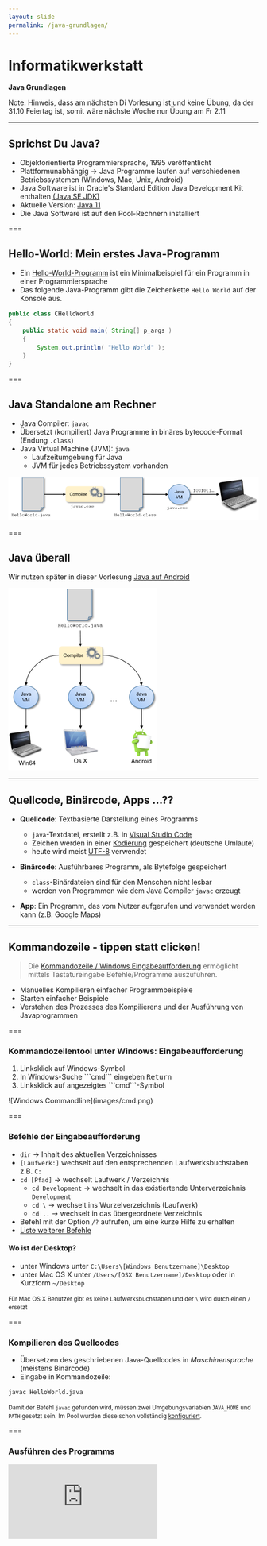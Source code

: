 ```yaml
---
layout: slide
permalink: /java-grundlagen/
---
```


# Informatikwerkstatt
__Java Grundlagen__

Note: Hinweis, dass am nächsten Di Vorlesung ist und keine Übung, da der 31.10 Feiertag ist, somit wäre nächste Woche nur Übung am Fr 2.11

---

## Sprichst Du Java?

* Objektorientierte Programmiersprache, 1995 veröffentlicht
* Plattformunabhängig &rarr; Java Programme laufen auf verschiedenen Betriebssystemen (Windows, Mac, Unix, Android)
* Java Software ist in Oracle's Standard Edition Java Development Kit enthalten [(Java SE JDK)](https://www.oracle.com/technetwork/java/javase/overview/index.html)
* Aktuelle Version: [Java 11](http://jdk.java.net/11/)
* Die Java Software ist auf den Pool-Rechnern installiert

===

## Hello-World: Mein erstes Java-Programm

- Ein [Hello-World-Programm](https://de.wikipedia.org/wiki/Hallo-Welt-Programm) ist ein Minimalbeispiel für ein Programm in einer Programmiersprache
- Das folgende Java-Programm gibt die Zeichenkette ```Hello World``` auf der Konsole aus.

```java
public class CHelloWorld
{
	public static void main( String[] p_args )
	{
		System.out.println( "Hello World" );
	}
}
```

===

## Java Standalone am Rechner
 
- Java Compiler: ```javac```
- Übersetzt (kompiliert) Java Programme in binäres bytecode-Format (Endung ```.class```)
- Java Virtual Machine (JVM): ```java```
    - Laufzeitumgebung für Java
    - JVM für jedes Betriebssystem vorhanden

![Build-Prozess](images/java-process.png#center)

===

## Java überall

Wir nutzen später in dieser Vorlesung [Java auf Android](/android-grundlagen/)

![Deployment](images/java-cross-pf.png#center)

---

## Quellcode, Binärcode, Apps ...??

- **Quellcode**: Textbasierte Darstellung eines Programms
    - ```java```-Textdatei, erstellt z.B. in [Visual Studio Code](https://code.visualstudio.com/)
   	- Zeichen werden in einer [Kodierung](https://de.wikipedia.org/wiki/Zeichenkodierung) gespeichert (deutsche Umlaute)
    - heute wird meist [UTF-8](https://de.wikipedia.org/wiki/UTF-8) verwendet

- **Binärcode**: Ausführbares Programm, als Bytefolge gespeichert
    - ```class```-Binärdateien sind  für den Menschen nicht lesbar
    - werden von Programmen wie dem Java Compiler ```javac``` erzeugt

- **App**: Ein Programm, das vom Nutzer aufgerufen und verwendet werden kann (z.B. Google Maps)

---

## Kommandozeile - tippen statt clicken!

> Die [Kommandozeile / Windows Eingabeaufforderung](https://de.wikipedia.org/wiki/Kommandozeile) ermöglicht mittels Tastatureingabe Befehle/Programme auszuführen. 

- Manuelles  Kompilieren einfacher Programmbeispiele
- Starten einfacher Beispiele
- Verstehen des Prozesses des Kompilierens und der Ausführung von Javaprogrammen

===

### Kommandozeilentool unter Windows: Eingabeaufforderung

<div class="flex">
<div><ol><li>Linksklick auf Windows-Symbol</li><li>In Windows-Suche ```cmd``` eingeben <kbd>Return</kbd></li><li>Linksklick auf angezeigtes ```cmd```-Symbol</li></ol></div>
<div>
![Windows Commandline](images/cmd.png)
</div>
</div>

===

### Befehle der Eingabeaufforderung

- ```dir``` &rarr; Inhalt des aktuellen Verzeichnisses
- ```[Laufwerk:]``` wechselt auf den entsprechenden Laufwerksbuchstaben z.B. ```C:```
- ```cd [Pfad]``` &rarr; wechselt Laufwerk / Verzeichnis
	- ```cd Development``` &rarr; wechselt in das existiertende Unterverzeichnis ```Development```
    - ```cd \``` &rarr; wechselt ins Wurzelverzeichnis (Laufwerk)
    - ```cd ..``` &rarr; wechselt in das übergeordnete Verzeichnis
- Befehl mit der Option ```/?``` aufrufen, um eine kurze Hilfe zu erhalten
- [Liste weiterer Befehle](https://de.wikibooks.org/wiki/Batch-Programmierung:_Wichtige_DOS-Kommandos)

#### Wo ist der Desktop?

* unter Windows unter ```C:\Users\[Windows Benutzername]\Desktop```
* unter Mac OS X unter ```/Users/[OSX Benutzername]/Desktop``` oder in Kurzform ```~/Desktop```

<small>Für Mac OS X Benutzer gibt es keine Laufwerksbuchstaben und der ```\``` wird durch einen ```/``` ersetzt</small>

===
 
### Kompilieren des Quellcodes

- Übersetzen des geschriebenen Java-Quellcodes in _Maschinensprache_ (meistens Binärcode)
- Eingabe in Kommandozeile:

```shell
javac HelloWorld.java
```

<small>Damit der Befehl ```javac``` gefunden wird, müssen zwei Umgebungsvariablen ```JAVA_HOME``` und ```PATH``` gesetzt sein. Im Pool wurden diese schon vollständig [konfiguriert](https://docs.oracle.com/javase/10/install/installation-jdk-and-jre-microsoft-windows-platforms.htm). </small>

===

### Ausführen des Programms

<iframe class="video" src="https://player.vimeo.com/video/287916699" frameborder="0" webkitallowfullscreen mozallowfullscreen allowfullscreen />

```shell
java HelloWorld
```

---

## @Let's try

1. Starte _Visual Studio Code_
2. Erstelle leere Datei mit dem Namen ```CHelloWorld.java```
3. Kopiere oder schreibe den Beispielcode des [Hello-World-Programms](#/1/1) __exakt wie angegeben__ in die Datei
4. Speichere die Datei auf dem Desktop
5. Öffne die _Eingabeaufforderung_
6. Schau mittels ```dir``` wo der Desktop ist
7. Wechsel mit ```cd``` auf den Desktop
8. Kompiliere das Programm
9. Führe das Programm aus

---

## Aufbau eines Java-Programms

- Betrachten wir noch einmal unser [HelloWorld-Programm](#/1/1)
- Quelldatei enthält Klasse ```CHelloWorld```
    - *Achtung*: Groß-/Kleinschreibung wird in Java generell unterschieden!
- Die ```CHelloWorld``` Klasse hat eine [Methode](/oop-grundlagen/#/6) ```main``` zum Starten des Programms 

===

### Klassen 
	
- Zentrale Einheit der [objektorientierten Programmierung](/oop-grundlagen/). 
- Programmcode ist in Klassen organisiert
- Jede Klasse hat einen Namen (z.B. ```CHelloWorld```)
- Konvention: Name der Klasse = Name der Quelldatei, die die Klasse enthält und Prefix ```C``` für Klasse / Class

===

### Methoden

- Strukturieren den Code einer Klasse
- [Methode](/oop-grundlagen/#/8) beschrieben durch
	- Rückgabewert (```void``` = Methode gibt keinen Wert zurück)
	- Name (```main```)
	- Eingabeparameter (optional), beschrieben durch 
		- Typ, z.B. ```String[]``` bezeichnet Liste ([Array](#/14)) von Zeichenketten
		- Name ```p_args``` 
	- Rumpf mit Anweisungen, in ```{ ... }``` eingefasst
- [Methoden](/oop-grundlagen/#/8) und Klassen können außerdem sog. Modifikatoren haben (z.B. ```public```, oder ```public static``` (siehe [Objekt-Orientierte Programmierung Grundlagen](/oop-grundlagen/))

---

## Java Schlüsselwörter

* Java besitzt [50 reservierte Schlüsselwörter](https://en.wikipedia.org/wiki/List_of_Java_keywords), die in der Sprachdefinition festgelegt sind.
* Sie definieren den Grundwortschatz der Programmiersprache, grundlegende Befehle
* Im [HelloWorld-Programm](#/1/1) haben wir bereits einige davon kennen gelernt: ```public```, ```class```, ```static```, ```void```
* Schlüsselwörter dürfen nicht als Variablen-, Funktions-, Methoden-, Klassennamen benutzt werden

---

## Datentypen

- Alle Daten, die in Java-Programmen verarbeitet werden, müssen einen wohldefinierten Datentyp haben
- Jeder Datentyp hat einen Namen und definiert einen Wertebereich
- Java enthält vordefinierte (primitive) Basisdatentypen 

===

### Standard-Datentypen

| Datentyp | Wertebereich | Größe |
|--|--|
| boolean | ```true``` und ```false``` | 1 Byte |
| byte | Ganze Zahlen ($\mathbb{Z}$) von -128 bis 127 | 1 Byte |
| int| Ganze Zahl ($\mathbb{Z}$) | 4 Byte | 
| double| Fliesskommazahl ($\mathbb{R}$) | 8 Byte | 
| char | Einzelne Zeichen z.B. `'a'` | 2 Byte  |
| String| Zeichenkette z.B. `"Hello World!"` | dynamisch, max. $2^{31}-1$ Zeichen |

===

### @Profis

Warum  gibt es verschiedene Datentypen für Zahlenwerte?
Man könnte doch für alles `double` verwenden ...

---

## Variablen

> Variablen sind Kartons im Speicher, in die wir etwas rein tun können. Es gibt spezielle Kartons für Schuhe, große Kartons für den TFT Monitor mit Polsterung... Datentypen bestimmen, welche Art des Wertes in die Variable rein kommt

```java    
public class CHelloWorld
{

    public static void main( String[] p_args )
    {
        // Variable wird Methode als Parameter übergeben
        final String l_message = "Hello World";
        System.out.println( l_message );
    }
}
```

===

### Zuweisung

<span class="rrd" data-rrd="Diagram( Optional( Terminal('final'), 'skip'), NonTerminal('Datentyp'),NonTerminal('Variablenname'),Optional(Sequence(Terminal('='),Choice(0,Sequence(Terminal('new'),NonTerminal('Klasse')),NonTerminal('Wert'))), 'skip'),Terminal(';'))"></span>

- _Variablendeklaration_ ist der Teil _vor_ dem ```=```
- _Variablenzuweisung_ ist der Teil _hinter_ dem ```=```
- ```=``` nennt man Zuweisungsoperator, es wird von rechts nach links gelesen, d.h. das was auf der rechten Seite steht, wird in die links stehende Variable geschrieben
- Modifikator ```final``` ermöglicht Variablen nicht _schreibbar_ zu machen, d.h. der Wert ist unveränderbar

===

### Verwendung von Variablen bei Aufrufen

- Die Variable `l_message` wird deklariert und ihr Wert direkt zugewiesen
- Der Wert der Variable wird dann an die [Methode](/oop-grundlagen/#/8) ```println``` übergeben und dort weiterverarbeitet.

```java	
public static void main( String[] p_args )
{
        // Variable wird Methode als Parameter übergeben
        final String l_message = "Hello World";
        System.out.println( l_message );
}
```

=== 

### main-Methode
 
- Programme wie unser [HelloWorld-Beispiel](#/1/1) , die eine ```main```-[Methode](/oop-grundlagen/#/8) haben, sind *ausführbar*.
- Ausführung: Aufruf / Abarbeitung, des Inhaltes von ```main```
- Das Argument ```String[] p_args``` kann genutzt werden, um bei dem Aufruf des Programms über die Kommandozeile Parameter an es zu übergeben.

---

## Typumwandlung

Typumwandlung (engl. *Casting*) ist die Umwandlung eines Datentyps in einen anderen

```java
public class CTypeUmwandlung
{
    public static void main( final String[] p_args )
    {
        final byte l_byte = 1;

        // implizites Casting
        final int l_toint = l_byte;
        final double l_todouble = l_toint;

        System.out.println( "Ausgabe: " + l_byte + "    " + l_toint + "    " + l_todouble );
    }
}
```

===

### @Let's try

1. Erstelle ein Programm aus dem [gezeigtem Code](#/9)
2. Kompiliere das Programm und führe es aus 

&rArr; Was beobachtest Du?

===

### @Let's try

1. Ergänze in das [Programm](#/9) als letzte Zeilen

    ```java
    final String l_text = Integer.toString( l_toint );
    System.out.println( "Textausgabe: " + l_text );
    ```

2. Kompiliere das Programm und führe es aus 

&rArr; Was beobachtest Du? Wie kannst Du es erklären?

&rArr; Versuche, das Programm so umzuschreiben, dass es mit der Variable ```l_todouble``` funktioniert?

---

### Implizites vs. explizites Casting

- *Erweiterndes Casting* (```int``` &rarr; ```double```) &rarr; Compiler führt es automatisch durch (implizites Casting)
- *Einschränkendes Casting* (```double``` &rarr; ```int```) &rarr; muss explizit vom Programmierer gemacht werden
- Bei einem expliziten Casting können [Runtime-Fehler](#/18) auftreten

    ```java
    final double l_pi =  3.14159;
    //explizites casting
    final int l_pi_int = (int) l_pi;
    ```

- *Schlechter Code-Stil*, da ein _expliziter Cast_ immer ein Hinweis auf einen nicht richtig definierten Typ ist, besser ist 
ein generischer Typ

    ```java
    final Number l_pi = 3.14159;
    final int l_pi_int = l_pi.intValue();
    final double l_pi_double = l_pi.doubleValue();
    ```
    
===
    
### @Let's try

Führe den [Code](#/10/2) aus und gib die Werte von `l_pi`, `l_pi_int` und `l_pi_double` aus! Was beobachtest Du?

Note: für "l_pi_int" kein Compiler-Fehler, aber nur ganzzahliger Anteil!

---

## Größer, Kleiner, Gleich - Vergleiche und Operatoren

- In Java kann man eine größe Anzahl von [Standard-Operatoren](https://de.wikibooks.org/wiki/Java_Standard:_Operatoren) nutzen
- Einen kennen wir schon: Operator ```A=B``` weist ```A``` den Wert in ```B``` zu 
- Mit arithmetischen Operatoren (z.B. ```+```, ```-```) kann man rechnen. Übersicht [hier](https://de.wikibooks.org/wiki/Java_Standard:_Operatoren#Arithmetische_Operatoren)
- Vergleichs-Operatoren (z.B. ```>```, ```!=```, ```>=```) drücken Bedingungen für Verzweigungen eines Programms aus. Übersicht [hier](https://de.wikibooks.org/wiki/Java_Standard:_Operatoren#Operatoren_f%C3%BCr_Vergleiche)
- Übliche mathematische Präzedenzregeln für Operatoren (z.B. "Punktrechnung vor Strichrechnung"). Übersicht [hier](https://de.wikibooks.org/wiki/Java_Standard:_Operatoren)
- Im Zweifelsfall: Klammern setzen!

===

### @Let's try

```java
int i = 2;
int j = 2 * i;
int k = 4 * ( i + j) / 2;
int l = 4 * i + j / 2;
System.out.println("k = " + k);
System.out.println("l = " + l);
```
    
===

### Test auf Gleichheit

- Vorsicht beim Test auf Gleichheit bei Objekten
- Operator `==` prüft Gleichheit der Speicherstellen

    ```java
    int  i=1;
    int  j=1;
    // Ergebnis: true
    System.out.println( i == j );
    ```

- bei String und anderen Objekten: Test mit [Methode](/oop-grundlagen/#/8) `equals()`

    ```java
    // neues String-Objekt wird erzeugt
    String s1 = new String("maus");
    String s2 = new String("maus");

    // false
    System.out.println( s1 == s2 );
    // true
    System.out.println( s1.equals( s2 ) ); 
    ```

&rArr; Kannst Du dieses Ergebnis erklären?

Note: In ```s1.equals(s2)``` muss ```s1``` initialisiert sein &rarr; prüfen mit ```Objects.nonNull(s1)```

---

## Bedingte Anweisungen - if-else

<span class="rrd" data-rrd="Diagram( Sequence( Terminal('if'), NonTerminal('( Bedingung )'), NonTerminal('{ ... }'), Optional( Sequence( Terminal('else'), NonTerminal('{ ... }') ) ) ) )"</span>

- Blöcke mit mehreren Anweisungen in geschweifte Klammern einfassen!
- Wenn Bedingung erfüllt ist, wird Anweisungsblock ausgeführt; sonst übersprungen.

    ```java
    int a = 2;
    if ( a > 0 ) 
        System.out.println( a + " ist positiv" );

    if ( a <= 0 ) 
        System.out.println(a + "ist nichtpositiv");
    ```

- Entweder-Oder
    
    ```java
    if ( a > 0 ) 
        System.out.println(a + " ist positiv");
    else 
        System.out.println(a + "ist nichtpositiv");
    ```

===

### Ternärer Operator - if-else Kurzform

<span class="rrd" data-rrd="Diagram( Sequence( NonTerminal('Bedingung'), Terminal('?'), NonTerminal('Wert bei True'), Terminal(':'), NonTerminal('Wert bei False') ) )"></span>

- Als Zuweisung 

    ```java
    String l_result = (a > 0) ? "Wert ist positiv" : "Wert ist nicht positiv";
    ```

- Oder etwas eleganter als Parameter

    ```java
    System.out.println(a + " ist " + ((a > 0) ? "positiv" : "nichtpositiv"));
    ```

===

## @Let's try

1. Erstellt eine Klasse ```Example1``` (Datei ```Example1.java```) mit einer ```main```-Methode.
2. Probiert die obigen Beispiele für ```if-else``` und den ternären Operator aus!

===

### @Profis

1. Macht Euch mit der ```switch-case``` Anweisung vertraut, siehe [Link](https://docs.oracle.com/javase/tutorial/java/nutsandbolts/switch.html)!
2. Schreibt ein selbstgewähltes Beispielprogramm, das ```switch-case``` nutzt!

---

## @Home / Übung

Betrachte die beiden folgenden ```if-else``` Anweisungen

1. Überlege, welcher Teil der Anweisungen ausgeführt wird u. warum 
2. Schreibe für jede Anweisung ein Java-Programm; wähle geeignete Ausgaben, um die Ausführung nachvollziehen zu können.

```java
// Anweisung 1				
int a = 5;
int b = 6;	
if ( a < b )
{ 
    a = b; 
}			
else
{
    b = a;
}
```

```java
// Anweisung 2
int a = 5;
int b = 6;
int c = 7;
if (a > b )
{
   a = b;
}
else
{
	if ( a < c ) 
    { 
        a = c; 
    }
}
```
    
Note: Anweisung 1: 5<6, also wird a=b ausgeführt (if-Zweig) Anweisung 2: a <= b, deshalb zunächst else-Zweig, dann wg a < c der if-Zweig

---

## Arrays

- Container mit fester Anzahl von Werten (Details [hier](https://docs.oracle.com/javase/tutorial/java/nutsandbolts/arrays.html))
- alle Elemente sind vom [gleichen Typ](#/7)
- Arrays können in andere Arrays verschachtelt werden
- Elemente über eine Index-Variable beginnend bei 0 bis _Anzahl Elemente - 1_
- Beispiel aus [HelloWorld](#/1/1):  ```String[] p_args```

![Array Aufbau](images//array.png)

===

### Array anlegen / initialisieren

- Eindimensionaler Array &rarr; Aufzählung in geschweiften Klammern

    ```java
int[] l_highscores = {1000, 850, 600};
    ```

- Eindimensionaler Array &rarr; leeren Array erzeugen und einzeln mit Werten füllen

    ```java
int[] l_highscores = new int[10];
l_highscores[0] = 471;   ```

- Mehrdimensionaler Array &rarr; leerer Array mit ```new``` und zwei Größen erzeugt

     ```java
// Namenstabelle mit 10 Zeilen, 15 Spalten
String[][] l_tabelle = new String[10][15];
l_tabelle[7][8] = "Steffi";
    ```

===

### Zugriff auf Array mit ```new```

- Adressieren des gesuchten Feldes mit Indexvariable

```java
int[] l_highscores = {1000, 850, 600};

// Variable erhält den Wert aus dem ersten Element 1000
final int l_erstes = l_highscores[0];
```

- Arrayelemente durchlaufen (iterieren) mit `for`-Schleife

```java
for ( int i = 0; i < l_highscores.length; i++ )
    System.out.println(l_highscores[i]); 
```

- Häufiger Fehler: Ungültiger Wert für Index &rarr; führt zu Laufzeitfehler

```java
final int[] highscores = {1000, 850, 600};
//Zugriff auf viertes Element, das nicht existiert
final int l_wert = highscores[3]; 
``` 

===

### Collections

- Datenstrukturen (hier [Collections](https://docs.oracle.com/javase/tutorial/collections/index.html)), als Java Bibliothek, werden zur Speicherung von Daten verwendet
- Beispiel Liste: Klasse ```java.util.ArrayList``` &rarr; dynamischer Array (keine feste Länge)

```java
// importiere die Klasse
import java.util.ArrayList; 

public class CMeineListe
{
    public static void main( final String[] p_args )
    {
        // erzeuge neue Liste
        final ArrayList<String> l_betreuer  =  new  ArrayList<>();

        // füge Elemente ein
        l_betreuer.add( "Phil" );
        l_betreuer.add( "Steffi");
        l_betreuer.add( "Jörg" );

        // gib alle Elemente aus (for-Schleife s.u.)
        for ( final String l_name : l_betreuer)
            System.out.println( l_name );
    }
}
```

===

### @Let's try
 Schreibe zunächst ein kleines Programm, in dem Du 

1. einen ```Array``` deiner Wahl deklarierst,
2. ihn initialisierst,
3. seine Werte ausliest und ausgibst 

===
    
### @Profis

Schreibe ein weiteres Programm, in dem Du 

1. eine ```ArrayList``` deiner Wahl deklarierst
2. sie mit Werten füllst
3. und  ihre Werte ausliest und ausgibst 

---

## Spiel's noch einmal, Sam ... - Schleifen

<!-- for, while und do-while Schleifen, wann benutzt man was anhand eines einfachen zu erklärenden Beispiels -->
- Mit Schleifen könnt Ihr eine Codesequenz mehrfach ausführen
- Z.B. alle Elemente einer Liste ausgeben
- Schleifen haben eine Abbruchbedingung (z.B. Ende der Liste erreicht)
- Es gibt auch [Endlosschleifen](#/16).
- Java bietet unterschiedliche Kontrollstrukturen für Schleifen, z.B.
	- ```for``` (etwas veraltet)
	- ```for each``` 
	- ```while```
	- ```do while``` (erzwingt mindestens einen Durchlauf) 

===

### For each

- die ```for each```-Schleife haben wir im obigen ```ArrayList```-Beispiel schon kennengelernt
- Sie dient zum einfachen Durchlaufen listenartiger Datenstrukturen und Arrays
- Anm.: Das Wort "each" kommt darin nicht vor. Man nennt sie so, um sie von der ```for```-Schleife zu unterscheiden

```java
final ArrayList<String> someList = new ArrayList<>();
// füge "Äpfel", "Birnen", "Pflaumen" zu someList hinzu
for ( final String item : someList )
    System.out.println(item);
```

<small>Da im Rumpf der `for each` Anweisung nur Kopien der Listenelemente verarbeitet werden, kann man damit keine Elemente der Liste ändern oder löschen!</small>

===

### While / Do-While

- Wenn die Anzahl der Wiederholungen eines Codeblocks nicht vorab bekannt ist, sondern nach jedem Durchlauf eine Bedingung überprüft werden muss, nutzen wir die `while-`Schleife
- z.B. wir schauen so lange alle 5 Sekunden in den Briefkasten, bis ein Brief drinnen liegt

```
// Pseudocode - dient nur zum Erklären des Prinzips
// Zum Speichern der Mail
Mail m = null{ // Mache weiter, solange noch keine Mail da ist
        
while ( Objects.isNull(m) )
{
    // Schaue nach Mail
    m = Mailbox.lookup(); 
    // Warte 5 Sekunden
    Thread.sleep(5000); 
}    
// Endlich!! Wir können unsere Mail lesen
m.read();
```

- Und hier noch ein Beispiel für `do-while`

```java
int count = 1;
// der Rumpf der Schleife wird bei do-while mindestens einmal ausgeführt
do
{ 
    System.out.println( "Count is: " + count );
    count++;
}
while ( count < 11 ); 
```

---

## Infinity Loop

Wie kann man ein Programm erzeugen, das nie anhält?
&rarr; Antwort: Whileschleife, die nie abbricht<sup>1</sup>

```java
while ( true )
{
    // einatmen  ... ausatmen
}
```
     
- Es gibt Fälle, in denen Endlosschleifen beabsichtigt sind.
- Manchmal entstehen sie aber unbeabsichtigt - durch Programmierfehler

<small>1: Das lernt man noch einmal in der _Informatik 3 - theoretische Informatik_ bei dem Thema [Halteproblem](https://de.wikipedia.org/wiki/Halteproblem)</small>

===

### Oh weh, was macht mein Programm??
 
```java
public class Endless
{
    public static void  main( String[] p_args )
    {
        int n = 0;
        int m = 0;
        while ( n < 11 )
        {
           System.out.println("Count is: "  + n);
           m++;
        }
    }
}
    ```
     
- Endlosschleifen sind ein einfaches Rezept <i class="em em-astonished"></i>, die CPU komplett auszulasten
- Wenn Ihr das Programm über die Eingabeaufforderung gestartet habt, könnt Ihr es dort mit der Tastenkombination <kbd>Strg</kbd>+<kbd>C</kbd> beenden.
- Manchmal ist es aber nicht so einfach ...

===

### Kill it - Der Task-Manager

Wenn ein Programm "hängt", ist es manchmal unvermeidbar, den Prozess zu beenden, in dem das Programm läuft

1. Rechtsklick auf Datumsanzeige in Windows-Taskleiste
2. Im Menu Task-Manager auswählen
3. "Hängenden" Prozess (hier: Windows-Befehlsprozessor) suchen
4. Rechtsklick  darauf, "Task beenden" auswählen
5. Fertig!

===

### Just Kill-it now

<iframe class="video" src="https://player.vimeo.com/video/288322168" frameborder="0" webkitallowfullscreen mozallowfullscreen allowfullscreen />

---

## @Let's try

- Versuche, die obigen Beispiele selbst zum Laufen zu bringen. 
	- for each, 
	- while / do while
	- Endlosschleife und Folgenbeseitigung

---

### @Profis - Lambda-Expression & Streaming-API

- Wer sich gerade langweilt, weil alles viel zu einfach ist:
- Macht Euch selbst mit zwei fortgeschritteneren Konzepten für die effiziente (und parallele) Verarbeitung großer Datenstrukturen / Datenmengen in Java vertraut.
	- [Lambda-Ausdrücke](https://docs.oracle.com/javase/tutorial/java/javaOO/lambdaexpressions.html)
	- [Java Streaming](https://www.oracle.com/technetwork/articles/java/ma14-java-se-8-streams-2177646.html)
- Quellen zum "Reinschnuppern":
	- [Erste Schritte](https://blog.codecentric.de/2013/10/java-8-erste-schritte-mit-lambdas-und-streams/)
	- [java 8 streams](https://www.baeldung.com/java-8-streams)
	- [Stream tutorial](https://winterbe.com/posts/2014/07/31/java8-stream-tutorial-examples/)

---

## Fehler - Exception

- Fehler in Programmen, z.B.
	- Division durch 0
	- Zugriff auf einen nicht existierenden Array-Index
	- Zugriff auf ein noch nicht erzeugtes Objekt
- Diese Fehler werden in Java als _Exception_ (Ausnahme) bezeichnet 
- Sie treten zur Laufzeit ein (deshalb: [RuntimeException](https://docs.oracle.com/javase/10/docs/api/index.html?java/lang/RuntimeException.html))
- Unbehandelt führen sie zu  Abstürzen oder unerwünschten Programmzuständen 
- In Java werden Ausnahmen von der JVM oder von Java-Programmen "geworfen" (throw) 

===

### @Let's try: Ein Beispiel

Lasst das folgende Beispiel laufen - was passiert?

```java
public class Div0Fehler
{
    public  static  void  main( String[] p_args )
    {
        int  zaehler = 5;
        int  nenner = 0;
        int  ergebnis  = zaehler / nenner;
        System.out.println("Ergebnis: "  + ergebnis);
    }
}
```

===

### Fang den Fehler - try-catch

- Java verwendet das sogenannte _Try-Catch Modell_ zur Ausnahmebehandlung
- Code, in dem eine Ausnahme auftreten kann, wird in einen _Catch_-Block eingeschlossen.
- Dahinter wird ein _Try_-Block angegeben, der bestimmt, was im Falle des Auftretens von Ausnahmen zu tun ist.
- Wir erweitern den Rumpf der ```main```-Methode unserer `Div0Fehler`-Klasse
    
    ```java
      int  ergebnis=0;
      try{ //
        int  zaehler=5;
        int  nenner=0;
        ergebnis = zaehler / nenner;
      } 
      catch (ArithmeticException  e)
      { 
        // try-Block wird beendet!
        System.out.println(e.toString());
        System.out.println("Sorry, Du hast durch null geteilt! Probiere es nochmal!");
      }
      System.out.println("Ergebnis: "  + ergebnis);
    ```

- So kann der Programmierer sinnvoll auf Ausnahmen reagieren 

===

### @Profis: Diskussion

- Ist es sinnvoll, auf Laufzeitfehler wie z.B. Division durch Null mit try-catch zu reagieren?
- Wie könnte man den Fall sinnvoll abfangen, in dem der Nenner von einem Benutzer eingegeben wird?

Note: 1. Frage: eher sinnvoll für nutzerdefinierte DomänenExceptions, die mögliche aber inkorrekte Situationen (wie z.B. NutzerId unbekannt bei einer Registrierung) abbilden. -- 2. Frage Sicherstellen, dass das Programm korrekt aufgerufen wird: vor der Ausführung Eingabetypen prüfen

---

## Stil ist alles

- Damit Programme für andere lesbar sind, gibt es eine Reihe von Regeln und Konventionen bezüglich der Namensgebung und Groß-Klein-Schreibung
- In Java sind sie in sogenannten Coding Style Guides zusammengefasst
- Beispiel: [Google Java Coding Style](https://google.github.io/styleguide/javaguide.html)
- Nachfolgend listen wir ein paar ausgewählte Konventionen auf

===

### Konventionen zur Namensgebung 

- Bei Variablennamen ist Groß-/Kleinschreibung relevant: 
	- ```text``` und ```Text``` sind unterschiedliche Variablen
- Variablen dürfen nur Zahlen, Buchstaben, oder \_ enthalten
- Konstanten i.d.R. in Großbuchstaben, Teilworte mit \_ getrennt, z.B. ```final String APP_NAME = “Meine App“;```
- Konventionen
	- Variablen- und Methodennamen beginnen mit Kleinbuchstaben, z.B. ```liste```, ```main``` <!-- $, \_ bei Variablen hab ich hier weggelassen, zuviel Detail -->
	- Klassennamen beginnen mit Großbuchstaben
	- Besteht ein Name aus mehreren Worten, werden die Anfangsbuchstaben der inneren Worte  groß geschrieben (= CamelCase), z.B.
	- Variable: ```highScoreListe```
	- Methode: ```onCreate()```
	- Klasse: ```ArrayIndexOutOfBoundsException```

---

## @Home / Übung

Im Abschnitt über Arrays haben wir das Problem kennengelernt, dass mit ungültigen (zu großen oder negativen) Array-Indizes auf Elemente eines Arrays zugegriffen wird

1. Schreibt ein Programm, in dem eine solche Situation auftritt
2. Wie heisst die Exception, die hier "geworfen" wird?
3. Überlegt, wie die Situation behandelt werden kann
4. Erstellt einen entsprechenden Try-Catch-Block
5. Kompiliert das Programm und lasst es laufen

---

## @Home / Übung

Schreibt ein Programm, das zwei Argumente von der Kommandozeile einliest, einen String und eine Zahl, und das den String so oft auf der Kommandozeile ausgibt, wie die Zahl angibt.

- Prüft die Typen der Eingaben
- Bei einem leeren String sollte eine Fehlermeldung ausgegeben werden, dass der String leer ist
- Wenn die Zahl $\leq 0$ ist, dann soll eine passende Fehlermeldung ausgegeben werden
* Wenn die Argumentanzahl nicht stimmt, soll auch eine passende Meldung ausgegeben werden
* Wenn bei der Umwandlung des Textes in eine Zahl ein Fehler auftritt, dann soll auch eine verständliche Fehlermeldung ausgegeben werden

---

## @Home / Übung

Schreibt ein Programm, dass zwei ganze Zahlen A und B von der Kommandozeile einliest und (1) das Ergebnis der ganzzahligen Division der beiden Zahlen sowie (2) den Rest der ganzzahligen Division ausgibt.

* Prüft Typen und Anzahl der Eingaben (insbesondere Anforderung:  *ganze* Zahl!)
* Gebt eine entsprechende Fehlermeldungen aus

---

## @Home

Installation der Java Entwicklungstools

1. Installation [Java Development Kit](https://www.oracle.com/technetwork/java/javase/downloads/index.html)
2. [Setzen der Umgebungsvariablen](https://www.java.com/de/download/help/path.xml) ```JAVA_HOME``` und ```PATH```
3. Installation [Visual Studio Code](https://code.visualstudio.com/)